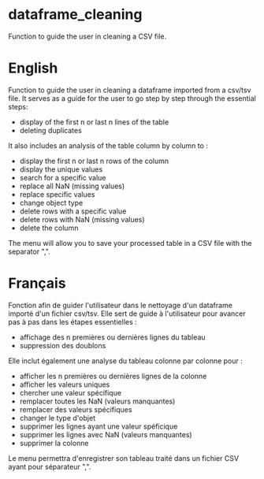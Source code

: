 # dataframe_cleaning
Function to guide the user in cleaning a CSV file.

# English 

Function to guide the user in cleaning a dataframe imported from a csv/tsv file. It serves as a guide for the user to go step by step through the essential steps:
- display of the first n or last n lines of the table
- deleting duplicates

It also includes an analysis of the table column by column to :
- display the first n or last n rows of the column
- display the unique values
- search for a specific value
- replace all NaN (missing values)
- replace specific values
- change object type
- delete rows with a specific value
- delete rows with NaN (missing values)
- delete the column

The menu will allow you to save your processed table in a CSV file with the separator ",".

# Français 

Fonction afin de guider l'utilisateur dans le nettoyage d'un dataframe importé d'un fichier csv/tsv. Elle sert de guide à l'utilisateur pour avancer pas à pas dans les étapes essentielles :
- affichage des n premières ou dernières lignes du tableau
- suppression des doublons

Elle inclut également une analyse du tableau colonne par colonne pour :
- afficher les n premières ou dernières lignes de la colonne
- afficher les valeurs uniques
- chercher une valeur spécifique
- remplacer toutes les NaN (valeurs manquantes)
- remplacer des valeurs spécifiques
- changer le type d'objet
- supprimer les lignes ayant une valeur spéficique
- supprimer les lignes avec NaN (valeurs manquantes)
- supprimer la colonne

Le menu permettra d'enregistrer son tableau traité dans un fichier CSV ayant pour séparateur ",".